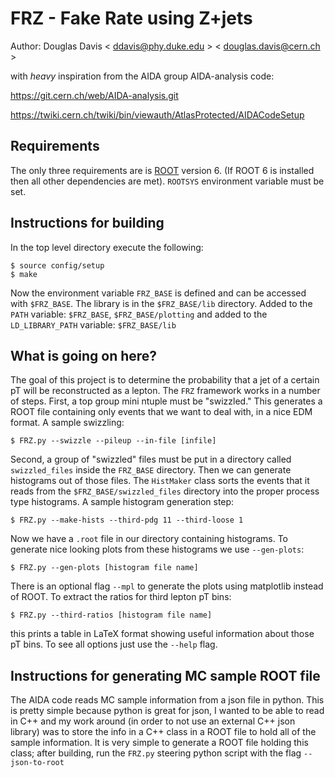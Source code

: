 FRZ - Fake Rate using Z+jets
============

Author: Douglas Davis < ddavis@phy.duke.edu > < douglas.davis@cern.ch >

with _heavy_ inspiration from the AIDA group AIDA-analysis code:

https://git.cern.ch/web/AIDA-analysis.git

https://twiki.cern.ch/twiki/bin/viewauth/AtlasProtected/AIDACodeSetup

## Requirements
The only three requirements are is [ROOT](https://root.cern.ch/) version 6. (If ROOT 6 is
installed then all other dependencies are met).
   `ROOTSYS` environment variable must be set.


Instructions for building
------------
In the top level directory execute the following:

    $ source config/setup
    $ make

Now the environment variable `FRZ_BASE` is defined and can
be accessed with `$FRZ_BASE`. The library is in the `$FRZ_BASE/lib`
directory. Added to the `PATH` variable: `$FRZ_BASE`, `$FRZ_BASE/plotting`
and added to the `LD_LIBRARY_PATH` variable: `$FRZ_BASE/lib`

What is going on here?
------------
The goal of this project is to determine the probability that a
jet of a certain pT will be reconstructed as a lepton. The `FRZ`
framework works in a number of steps. First, a top group mini ntuple
must be "swizzled." This generates a ROOT file containing only events
that we want to deal with, in a nice EDM format. A sample swizzling:

    $ FRZ.py --swizzle --pileup --in-file [infile] 

Second, a group of "swizzled" files must be put in a directory
called `swizzled_files` inside the `FRZ_BASE` directory. Then
we can generate histograms out of those files. The `HistMaker` class
sorts the events that it reads from the `$FRZ_BASE/swizzled_files`
directory into the proper process type histograms. A sample
histogram generation step:

    $ FRZ.py --make-hists --third-pdg 11 --third-loose 1

Now we have a `.root` file in our directory containing histograms.
To generate nice looking plots from these histograms we use `--gen-plots`:

    $ FRZ.py --gen-plots [histogram file name]

There is an optional flag `--mpl` to generate the plots using matplotlib
instead of ROOT. To extract the ratios for third lepton pT bins:

    $ FRZ.py --third-ratios [histogram file name]

this prints a table in LaTeX format showing useful information about those
pT bins. To see all options just use the `--help` flag.

Instructions for generating MC sample ROOT file
------------
The AIDA code reads MC sample information from a json file in python.
This is pretty simple because python is great for json, I wanted to
be able to read in C++ and my work around (in order to not use an
external C++ json library) was to store the info in a C++ class in a 
ROOT file to hold all of the sample information. It is very simple
to generate a ROOT file holding this class; after building, run the
`FRZ.py` steering python script with the flag `--json-to-root`